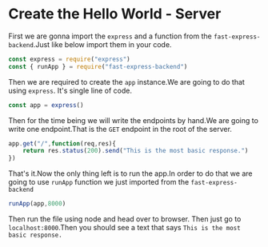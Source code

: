# Create the Hello World - Server

First we are gonna import the `express` and a function from the `fast-express-backend`.Just like below import them in your code.

```javascript
const express = require("express")
const { runApp } = require("fast-express-backend")
```

Then we are required to create the `app` instance.We are going to do that using `express`. It's single line of code.

```javascript
const app = express()
```

Then for the time being we will write the endpoints by hand.We are going to write one endpoint.That is the `GET` endpoint in the root of the server.
```javascript
app.get("/",function(req,res){
    return res.status(200).send("This is the most basic response.")
})
```

That's it.Now the only thing left is to run the app.In order to do that we are going to use `runApp` function we just imported from the `fast-express-backend`

```javascript
runApp(app,8000)
```

Then run the file using node and head over to browser. Then just go to `localhost:8000`.Then you should see a text that says `This is the most basic response.`